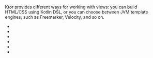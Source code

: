 [//]: # (title: Working with Views)

Ktor provides different ways for working with views: you can build HTML/CSS using Kotlin DSL, or you can choose between JVM template engines, such as Freemarker, Velocity, and so on. 
* [](html_dsl.md)
* [](css_dsl.md)
* [](freemarker.md)
* [](velocity.md)
* [](mustache.md)
* [](thymeleaf.md)
